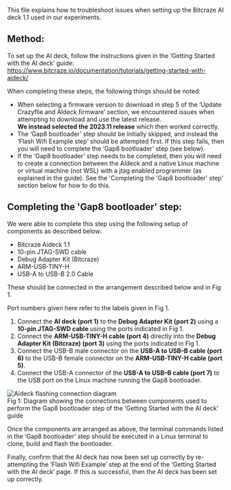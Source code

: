 This file explains how to troubleshoot issues when setting up the Bitcraze AI deck 1.1 used in our experiments.  

## Method: 

To set up the AI deck, follow the instructions given in the ‘Getting Started with the AI deck’ guide: 
https://www.bitcraze.io/documentation/tutorials/getting-started-with-aideck/  

When completing these steps, the following things should be noted: 

* When selecting a firmware version to download in step 5 of the ‘Update Crazyflie and AIdeck firmware’ section, we encountered issues when attempting to download and use the latest release.  
**We instead selected the 2023.11 release** which then worked correctly.
* The ‘Gap8 bootloader’ step should be initially skipped, and instead the ‘Flash Wifi Example step’ should be attempted first. If this step fails, then you will need to complete the ‘Gap8 bootloader’ step (see below). 
* If the ‘Gap8 bootloader’ step needs to be completed, then you will need to create a connection between the AIdeck and a native Linux machine or virtual machine (not WSL) with a jtag enabled programmer (as explained in the guide). See the 'Completing the 'Gap8 bootloader' step' section below for how to do this.

## Completing the 'Gap8 bootloader' step:
We were able to complete this step using the following setup of components as described below: 

* Bitcraze Aideck 1.1 
* 10-pin JTAG-SWD cable  
* Debug Adapter Kit (Bitcraze) 
* ARM-USB-TINY-H 
* USB-A to USB-B 2.0 Cable 

These should be connected in the arrangement described below and in Fig 1. 

Port numbers given here refer to the labels given in Fig 1. 

1. Connect the **AI deck (port 1)** to the **Debug Adapter Kit (port 2)** using a **10-pin JTAG-SWD cable** using the ports indicated in Fig 1. 
2. Connect the **ARM-USB-TINY-H cable (port 4)** directly into the **Debug Adapter Kit (Bitcraze) (port 3)** using the ports indicated in Fig 1. 
3. Connect the USB-B male connector on the **USB-A to USB–B cable (port 6)** to the USB-B female connector on the **ARM-USB-TINY-H cable (port 5)**. 
4. Connect the USB-A connector of the **USB-A to USB–B cable (port 7)** to the USB port on the Linux machine running the Gap8 bootloader. 

![Aideck flashing connection diagram](https://github.com/TDI-Lab/M-SET-Documentation/assets/158288212/ff895b5d-c95d-49de-b9cc-a81072cea8e4)  
Fig 1: Diagram showing the connections between components used to perform the Gap8 bootloader step of the ‘Getting Started with the AI deck’ guide   

 
Once the components are arranged as above, the terminal commands listed in the ‘Gap8 bootloader’ step should be executed in a Linux terminal to clone, build and flash the bootloader. 

Finally, confirm that the AI deck has now been set up correctly by re-attempting the ‘Flash Wifi Example’ step at the end of the ‘Getting Started with the AI deck’ page. 
If this is successful, then the AI deck has been set up correctly. 
